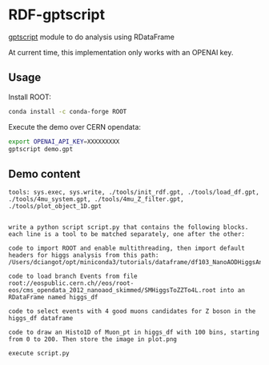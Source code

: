 # RDF-gptscript

[gptscript](https://github.com/gptscript-ai/gptscript) module to do analysis using RDataFrame 

At current time, this implementation only works with an OPENAI key. 

## Usage

Install ROOT:

```bash
conda install -c conda-forge ROOT
```

Execute the demo over CERN opendata:

```bash
export OPENAI_API_KEY=XXXXXXXXX
gptscript demo.gpt
```

## Demo content

```text
tools: sys.exec, sys.write, ./tools/init_rdf.gpt, ./tools/load_df.gpt, ./tools/4mu_system.gpt, ./tools/4mu_Z_filter.gpt, ./tools/plot_object_1D.gpt 


write a python script script.py that contains the following blocks. each line is a tool to be matched separately, one after the other:

code to import ROOT and enable multithreading, then import default headers for higgs analysis from this path: /Users/dciangot/opt/miniconda3/tutorials/dataframe/df103_NanoAODHiggsAnalysis_python.h 

code to load branch Events from file root://eospublic.cern.ch//eos/root-eos/cms_opendata_2012_nanoaod_skimmed/SMHiggsToZZTo4L.root into an RDataFrame named higgs_df

code to select events with 4 good muons candidates for Z boson in the higgs_df dataframe

code to draw an Histo1D of Muon_pt in higgs_df with 100 bins, starting from 0 to 200. Then store the image in plot.png

execute script.py
```
